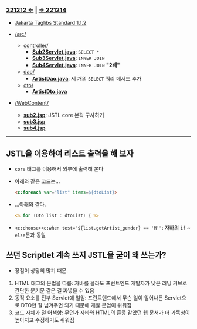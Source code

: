 ﻿### [221212 ←](/221205-_JSP/221212/) | [→ 221214](/221205-_JSP/221214/)

- [Jakarta Taglibs Standard 1.1.2](http://archive.apache.org/dist/jakarta/taglibs/standard/binaries/jakarta-taglibs-standard-1.1.2.zip)

- [/src/](/221205-_JSP/221213/jspstudy56/kadeServlet/src/)
    - [controller/](/221205-_JSP/221213/jspstudy56/kadeServlet/src/controller/)
        - [**Sub2Servlet.java**](/221205-_JSP/221213/jspstudy56/kadeServlet/src/controller/Sub2Servlet.java): `SELECT *`
        - [**Sub3Servlet.java**](/221205-_JSP/221213/jspstudy56/kadeServlet/src/controller/Sub3Servlet.java): `INNER JOIN`
        - [**Sub4Servlet.java**](/221205-_JSP/221213/jspstudy56/kadeServlet/src/controller/Sub4Servlet.java): `INNER JOIN` **"2배"**
    - [dao/](/221205-_JSP/221213/jspstudy56/kadeServlet/src/dao/)
        - [**ArtistDao.java**](/221205-_JSP/221213/jspstudy56/kadeServlet/src/dao/ArtistDao.java): 세 개의 `SELECT` 쿼리 메서드 추가
    - [dto/](/221205-_JSP/221213/jspstudy56/kadeServlet/src/dto/)
        - [**ArtistDto.java**](/221205-_JSP/221213/jspstudy56/kadeServlet/src/dto/ArtistDto.java)
- [/WebContent/](/221205-_JSP/221213/jspstudy56/kadeServlet/WebContent/)
    - [**sub2.jsp**](/221205-_JSP/221213/jspstudy56/kadeServlet/WebContent/sub2.jsp): JSTL core 본격 구사하기
    - [**sub3.jsp**](/221205-_JSP/221213/jspstudy56/kadeServlet/WebContent/sub3.jsp)
    - [**sub4.jsp**](/221205-_JSP/221213/jspstudy56/kadeServlet/WebContent/sub4.jsp)

---

## JSTL을 이용하여 리스트 출력을 해 보자

- `core` 태그를 이용해서 외부에 출력해 본다
- 아래와 같은 코드는...

    ```html
    <c:foreach var="list" items=${dtoList}>
    ```

- ...아래와 같다.

    ```jsp
    <% for (Dto list : dtoList) { %>
    ```

- `<c:choose><c:when test="${list.getArtist_gender} == 'M'"`: 자바의 `if` ~ `else`문과 동일

## 쓰던 Scriptlet 계속 쓰지 JSTL을 굳이 왜 쓰는가? 

- 장점이 상당히 많기 때문.

1. HTML 태그의 문법을 따름: 자바를 몰라도 프런트엔드 개발자가 낮은 러닝 커브로 간단한 분기문 같은 걸 짜넣을 수 있음
1. 동적 요소를 전부 Servlet에 일임: 프런트엔드에서 무슨 일이 일어나든 Servlet으로 DTO만 잘 넘겨주면 되기 때문에 개발 분업이 쉬워짐
1. 코드 자체가 덜 어색함: 무언가 자바와 HTML의 혼종 같았던 웹 문서가 더 가독성이 높아지고 수정하기도 쉬워짐
